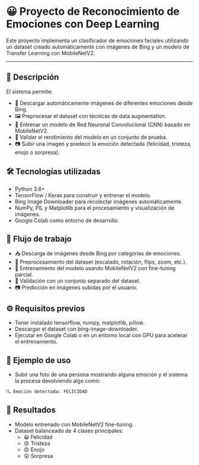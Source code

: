 # 😀 Proyecto de Reconocimiento de Emociones con Deep Learning

Este proyecto implementa un clasificador de emociones faciales utilizando un dataset creado automáticamente con imágenes de Bing y un modelo de Transfer Learning con MobileNetV2.

---


## 🚀 Descripción
El sistema permite:
- 🔎 Descargar automáticamente imágenes de diferentes emociones desde Bing.
- 🖼️ Preprocesar el dataset con técnicas de data augmentation.
- 🤖 Entrenar un modelo de Red Neuronal Convolucional (CNN) basado en MobileNetV2.
- 🧪 Validar el rendimiento del modelo en un conjunto de prueba.
- 📷 Subir una imagen y predecir la emoción detectada (felicidad, tristeza, enojo o sorpresa).

## 🛠️ Tecnologías utilizadas
- Python 3.8+
- TensorFlow / Keras para construir y entrenar el modelo.
- Bing Image Downloader para recolectar imágenes automáticamente.
- NumPy, PIL y Matplotlib para el procesamiento y visualización de imágenes.
- Google Colab como entorno de desarrollo.

## 📂 Flujo de trabajo
- 📥 Descarga de imágenes desde Bing por categorías de emociones.
- 🧹 Preprocesamiento del dataset (escalado, rotación, flips, zoom, etc.).
- 🧠 Entrenamiento del modelo usando MobileNetV2 con fine-tuning parcial.
- 🧪 Validación con un conjunto separado del dataset.
- 📷 Predicción en imágenes subidas por el usuario.

## ⚙️ Requisitos previos
- Tener instalado tensorflow, numpy, matplotlib, pillow.
- Descargar el dataset con bing-image-downloader.
- Ejecutar en Google Colab o en un entorno local con GPU para acelerar el entrenamiento.

## 📑 Ejemplo de uso
- Subir una foto de una persona mostrando alguna emoción y el sistema la procesa devolviendo algo como:

```bash
🔍 Emoción detectada: FELICIDAD
```

## 🎯 Resultados
- Modelo entrenado con MobileNetV2 fine-tuning.
- Dataset balanceado de 4 clases principales:
  * 😀 Felicidad
  * 😢 Tristeza
  * 😡 Enojo
  * 😲 Sorpresa
